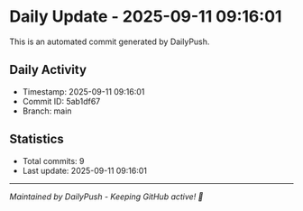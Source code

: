 # Daily Update - 2025-09-11 09:16:01

This is an automated commit generated by DailyPush.

## Daily Activity
- Timestamp: 2025-09-11 09:16:01
- Commit ID: 5ab1df67
- Branch: main

## Statistics
- Total commits: 9
- Last update: 2025-09-11 09:16:01

---
*Maintained by DailyPush - Keeping GitHub active! 🚀*
